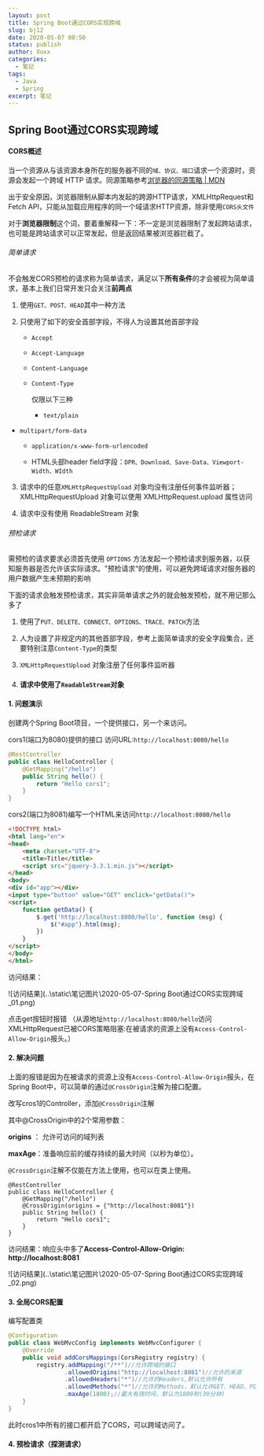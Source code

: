 ```yaml
---
layout: post
title: Spring Boot通过CORS实现跨域
slug: bj12
date: 2020-05-07 00:50
status: publish
author: Xuxx
categories: 
  - 笔记
tags: 
  - Java
  - Spring
excerpt: 笔记
---
```


## Spring Boot通过CORS实现跨域

#### CORS概述

当一个资源从与该资源本身所在的服务器不同的`域、协议、端口`请求一个资源时，资源会发起一个跨域 HTTP 请求。同源策略参考[浏览器的同源策略 | MDN](https://developer.mozilla.org/zh-CN/docs/Web/Security/Same-origin_policy)

出于安全原因，浏览器限制从脚本内发起的跨源HTTP请求，XMLHttpRequest和Fetch API，只能从加载应用程序的同一个域请求HTTP资源，除非使用`CORS头文件`

对于**浏览器限制**这个词，要着重解释一下：不一定是浏览器限制了发起跨站请求，也可能是跨站请求可以正常发起，但是返回结果被浏览器拦截了。

###### 简单请求

不会触发CORS预检的请求称为简单请求，满足以下**所有条件**的才会被视为简单请求，基本上我们日常开发只会关注**前两点**

1. 使用`GET、POST、HEAD`其中一种方法

2. 只使用了如下的安全首部字段，不得人为设置其他首部字段

   - `Accept`

   - `Accept-Language`

   - `Content-Language`

   - `Content-Type`
     
     仅限以下三种

     - `text/plain`
- `multipart/form-data`
     - `application/x-www-form-urlencoded`

   - HTML头部header field字段：`DPR、Download、Save-Data、Viewport-Width、WIdth`
   
3. 请求中的任意`XMLHttpRequestUpload` 对象均没有注册任何事件监听器；XMLHttpRequestUpload 对象可以使用 XMLHttpRequest.upload 属性访问

4. 请求中没有使用 ReadableStream 对象

###### 预检请求

需预检的请求要求必须首先使用 `OPTIONS` 方法发起一个预检请求到服务器，以获知服务器是否允许该实际请求。"预检请求“的使用，可以避免跨域请求对服务器的用户数据产生未预期的影响

下面的请求会触发预检请求，其实非简单请求之外的就会触发预检，就不用记那么多了

1. 使用了`PUT、DELETE、CONNECT、OPTIONS、TRACE、PATCH`方法

2. 人为设置了非规定内的其他首部字段，参考上面简单请求的安全字段集合，还要特别注意`Content-Type`的类型

3. `XMLHttpRequestUpload` 对象注册了任何事件监听器

4. #### 请求中使用了`ReadableStream`对象

#### 1. 问题演示

创建两个Spring Boot项目，一个提供接口，另一个来访问。

cors1(端口为8080)提供的接口 访问URL:`http://localhost:8080/hello`

```java
@RestController
public class HelloController {
    @GetMapping("/hello")
    public String hello() {
        return "Hello cors1";
    }
}
```

cors2(端口为8081)编写一个HTML来访问`http://localhost:8080/hello`

```html
<!DOCTYPE html>
<html lang="en">
<head>
    <meta charset="UTF-8">
    <title>Title</title>
    <script src="jquery-3.3.1.min.js"></script>
</head>
<body>
<div id="app"></div>
<input type="button" value="GET" onclick="getData()">
<script>
    function getData() {
        $.get('http://localhost:8080/hello', function (msg) {
            $("#app").html(msg);
        })
    }
</script>
</body>
</html>
```

访问结果：

![访问结果](..\static\笔记图片\2020-05-07-Spring Boot通过CORS实现跨域_01.png)

点击get按钮时报错 （从源地址`http://localhost:8080/hello`访问XMLHttpRequest已被CORS策略阻塞:在被请求的资源上没有`Access-Control-Allow-Origin`报头。）

#### 2. 解决问题

上面的报错是因为在被请求的资源上没有`Access-Control-Allow-Origin`报头，在Spring Boot中，可以简单的通过`@CrossOrigin`注解为接口配置。

改写cros1的Controller，添加`@CrossOrigin`注解

其中@CrossOrigin中的2个常用参数：

**origins**  ： 允许可访问的域列表

**maxAge**：准备响应前的缓存持续的最大时间（以秒为单位）。

`@CrossOrigin`注解不仅能在方法上使用，也可以在类上使用。

```
@RestController
public class HelloController {
    @GetMapping("/hello")
    @CrossOrigin(origins = {"http://localhost:8081"})
    public String hello() {
        return "Hello cors1";
    }
}
```

访问结果：响应头中多了**Access-Control-Allow-Origin: http://localhost:8081**

![访问结果](..\static\笔记图片\2020-05-07-Spring Boot通过CORS实现跨域_02.png)

#### 3. 全局CORS配置

编写配置类

```java
@Configuration
public class WebMvcConfig implements WebMvcConfigurer {
    @Override
    public void addCorsMappings(CorsRegistry registry) {
        registry.addMapping("/**")//允许跨域的接口
                .allowedOrigins("http://localhost:8081")//允许的来源
                .allowedHeaders("*")//允许的Headers,默认允许所有
                .allowedMethods("*")//允许的Methods，默认允许GET、HEAD、POST
                .maxAge(1800);//最大有效时间，默认为1800秒(30分钟)
    }
}
```

此时cros1中所有的接口都开启了CORS，可以跨域访问了。

#### 4. 预检请求（探测请求）

